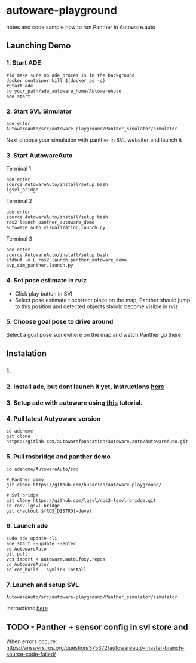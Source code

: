 # autoware-playground
notes and code sample how to run Panther in Autoware.auto

## Launching Demo



### 1. Start ADE

```
#To make sure no ade proces is in the background
docker container kill $(docker ps -q)
#Start ade
cd your_path/ade_autoware_home/AutowareAuto
ade start
```

### 2. Start SVL Simulator

```
ade enter
AutowareAuto/src/autoware-playground/Panther_simulator/simulator
```
Next choose your simulation with panther in SVL websiter and launch it

### 3. Start AutowareAuto

Terminal 1
```
ade enter
source AutowareAuto/install/setup.bash
lgsvl_bridge
```

Terminal 2

```
ade enter
source AutowareAuto/install/setup.bash
ros2 launch panther_autoware_demo autoware_auto_visualization.launch.py
```

Terminal 3

```
ade enter
source AutowareAuto/install/setup.bash
stdbuf -o L ros2 launch panther_autoware_demo avp_sim_panther.launch.py
```

### 4. Set pose estimate in rviz

- Click play button in SVl
- Select pose estimate t ocorrect place on the map, Panther should jump to this position and detected objects should become visible in rviz.

### 5. Choose goal pose to drive around

Select a goal pose somewhere on the map and watch Panther go there.

## Instalation


### 1. 

### 2. Install ade, but dont launch it yet, instructions [here](https://ade-cli.readthedocs.io/en/latest/install.html#requirements)

### 3. Setup ade with autoware using [this](https://autowarefoundation.gitlab.io/autoware.auto/AutowareAuto/installation-ade.html) tutorial.

### 4. Pull latest Autyoware version

```
cd adehome
git clone https://gitlab.com/autowarefoundation/autoware.auto/AutowareAuto.git
```

### 5. Pull rosbridge and panther demo

```
cd adehome/AutowareAuto/src

# Panther demo
git clone https://github.com/husarion/autoware-playground/

# Svl bridge
git clone https://github.com/lgsvl/ros2-lgsvl-bridge.git
cd ros2-lgsvl-bridge
git checkout ${ROS_DISTRO}-devel
```

### 6. Launch ade
```
sudo ade update-cli
ade start --update --enter
cd AutowareAuto
git pull 
vcs import < autoware.auto.foxy.repos
cd AutowareAuto/
colcon_build --symlink-install
```

### 7. Launch and setup SVL



```
AutowareAuto/src/autoware-playground/Panther_simulator/simulator
```

instructions [here](https://www.svlsimulator.com/docs/installation-guide/installing-simulator/#linktocloud)

## TODO - Panther + sensor config in svl store and 

When errors occure: https://answers.ros.org/question/375372/autowareauto-master-branch-source-code-failed/
